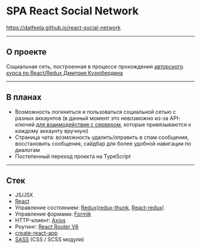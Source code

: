 # SPA React Social Network
https://datfeela.github.io/react-social-network
____
## О проекте
Социальная сеть, построенная в процессе прохождения [авторского курса по React/Redux Дмитрия Кузюбердина](https://www.youtube.com/playlist?list=PLcvhF2Wqh7DNVy1OCUpG3i5lyxyBWhGZ8)
____
## В планах
- Возможность логиниться и пользоваться социальной сетью с разных аккаунтов (в данный момент это невозможно из-за API-ключей [для взаимодействия с сервером](https://social-network.samuraijs.com/article/faq_po_api), которые привязываются к каждому аккаунту вручную)
- Страница чата: возможность удалить/оправить в спам сообщения, восстановить сообщения, сайдбар для более удобной навигации по диалогам
- Постепенный переход проекта на TypeScript
____
## Стек
- JS/JSX
- [React](https://facebook.github.io/react/docs/hello-world.html)
- Управление состоянием: [Redux](http://redux.js.org/)([redux-thunk](https://github.com/gaearon/redux-thunk), [React-redux](https://react-redux.js.org/))
- Управление формами: [Formik](https://formik.org/)
- HTTP-клиент: [Axios](https://axios-http.com/)
- Роутинг: [React Router V6](https://reactrouter.com/)
- [create-react-app](https://github.com/facebook/create-react-app)
- [SASS](http://sass-lang.com/) (CSS / SCSS модули)
